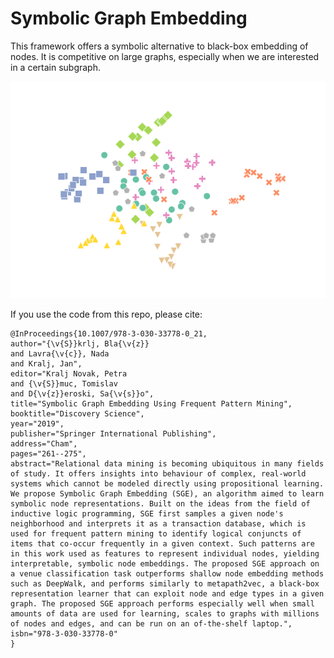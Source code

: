 # Symbolic Graph Embedding

This framework offers a symbolic alternative to black-box embedding of nodes.
It is competitive on large graphs, especially when we are interested in a certain subgraph.

![Keyword graph](umap_proj.png)

If you use the code from this repo, please cite:

```
@InProceedings{10.1007/978-3-030-33778-0_21,
author="{\v{S}}krlj, Bla{\v{z}}
and Lavra{\v{c}}, Nada
and Kralj, Jan",
editor="Kralj Novak, Petra
and {\v{S}}muc, Tomislav
and D{\v{z}}eroski, Sa{\v{s}}o",
title="Symbolic Graph Embedding Using Frequent Pattern Mining",
booktitle="Discovery Science",
year="2019",
publisher="Springer International Publishing",
address="Cham",
pages="261--275",
abstract="Relational data mining is becoming ubiquitous in many fields of study. It offers insights into behaviour of complex, real-world systems which cannot be modeled directly using propositional learning. We propose Symbolic Graph Embedding (SGE), an algorithm aimed to learn symbolic node representations. Built on the ideas from the field of inductive logic programming, SGE first samples a given node's neighborhood and interprets it as a transaction database, which is used for frequent pattern mining to identify logical conjuncts of items that co-occur frequently in a given context. Such patterns are in this work used as features to represent individual nodes, yielding interpretable, symbolic node embeddings. The proposed SGE approach on a venue classification task outperforms shallow node embedding methods such as DeepWalk, and performs similarly to metapath2vec, a black-box representation learner that can exploit node and edge types in a given graph. The proposed SGE approach performs especially well when small amounts of data are used for learning, scales to graphs with millions of nodes and edges, and can be run on an of-the-shelf laptop.",
isbn="978-3-030-33778-0"
}
```
